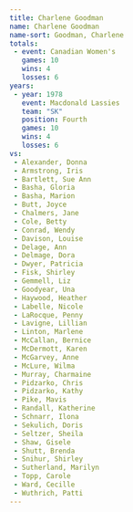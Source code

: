 ```yaml
---
title: Charlene Goodman
name: Charlene Goodman
name-sort: Goodman, Charlene
totals:
 - event: Canadian Women's
   games: 10
   wins: 4
   losses: 6
years:
 - year: 1978
   event: Macdonald Lassies
   team: "SK"
   position: Fourth
   games: 10
   wins: 4
   losses: 6
vs:
 - Alexander, Donna
 - Armstrong, Iris
 - Bartlett, Sue Ann
 - Basha, Gloria
 - Basha, Marion
 - Butt, Joyce
 - Chalmers, Jane
 - Cole, Betty
 - Conrad, Wendy
 - Davison, Louise
 - Delage, Ann
 - Delmage, Dora
 - Dwyer, Patricia
 - Fisk, Shirley
 - Gemmell, Liz
 - Goodyear, Una
 - Haywood, Heather
 - Labelle, Nicole
 - LaRocque, Penny
 - Lavigne, Lillian
 - Linton, Marlene
 - McCallan, Bernice
 - McDermott, Karen
 - McGarvey, Anne
 - McLure, Wilma
 - Murray, Charmaine
 - Pidzarko, Chris
 - Pidzarko, Kathy
 - Pike, Mavis
 - Randall, Katherine
 - Schnarr, Ilona
 - Sekulich, Doris
 - Seltzer, Sheila
 - Shaw, Gisele
 - Shutt, Brenda
 - Snihur, Shirley
 - Sutherland, Marilyn
 - Topp, Carole
 - Ward, Cecille
 - Wuthrich, Patti
---
```

